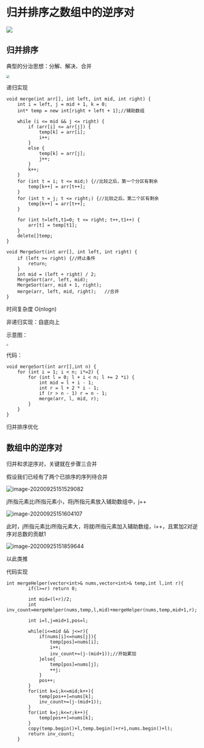# 归并排序之数组中的逆序对

![](C:\Users\guoni\AppData\Roaming\Typora\typora-user-images\image-20200925104347933.png)

## 归并排序

典型的分治思想：分解、解决、合并

<img src="C:\Users\guoni\AppData\Roaming\Typora\typora-user-images\image-20200925110918517.png" style="zoom: 50%;" />

递归实现

```
void merge(int arr[], int left, int mid, int right) {
	int i = left, j = mid + 1, k = 0;
	int* temp = new int[right + left + 1];//辅助数组

	while (i <= mid && j <= right) {
		if (arr[i] <= arr[j]) {
			temp[k] = arr[i];
			i++;
		}
		else {
			temp[k] = arr[j];
			j++;
		}
		k++;
	}
	for (int t = i; t <= mid;) {//比较之后，第一个分区有剩余
		temp[k++] = arr[t++];
	}
	for (int t = j; t <= right;) {//比较之后，第二个区有剩余
		temp[k++] = arr[t++];
	}

	for (int t=left,t1=0; t <= right; t++,t1++) {
		arr[t] = temp[t1];
	}
	delete[]temp;
}

void MergeSort(int arr[], int left, int right) {
	if (left >= right) {//终止条件
		return;
	}
	int mid = (left + right) / 2;
	MergeSort(arr, left, mid);
	MergeSort(arr, mid + 1, right);
	merge(arr, left, mid, right);	//合并
}
```

时间复杂度 O(nlogn)

非递归实现：自底向上

示意图：

<img src="C:\Users\guoni\AppData\Roaming\Typora\typora-user-images\image-20200925120826196.png" style="zoom:33%;" />

代码：

```
void mergeSort(int arr[],int n) {
	for (int i = 1; i < n; i*=2) {
		for (int l = 0; l + i < n; l += 2 *i) {
			int mid = l + i - 1;
			int r = l + 2 * i - 1;
			if (r > n - 1) r = n - 1;
			merge(arr, l, mid, r);
		}
	}
}
```

归并排序优化



## 数组中的逆序对

归并和求逆序对，关键就在步骤三合并

假设我们已经有了两个已排序的序列待合并

![image-20200925151529082](C:\Users\guoni\AppData\Roaming\Typora\typora-user-images\image-20200925151529082.png)

j所指元素比i所指元素小，将j所指元素放入辅助数组中，j++

![image-20200925151604107](C:\Users\guoni\AppData\Roaming\Typora\typora-user-images\image-20200925151604107.png)

此时，j所指元素比i所指元素大，将就i所指元素加入辅助数组，i++，且累加2对逆序对总数的贡献1

![image-20200925151859644](C:\Users\guoni\AppData\Roaming\Typora\typora-user-images\image-20200925151859644.png)

以此类推

代码实现

```
int mergeHelper(vector<int>& nums,vector<int>& temp,int l,int r){
        if(l>=r) return 0;

        int mid=(l+r)/2;
        int inv_count=mergeHelper(nums,temp,l,mid)+mergeHelper(nums,temp,mid+1,r);

        int i=l,j=mid+1,pos=l;

        while(i<=mid && j<=r){
            if(nums[i]<=nums[j]){
                temp[pos]=nums[i];
                i++;
                inv_count+=(j-(mid+1));//开始累加
            }else{
                temp[pos]=nums[j];
                ++j;
            }
            pos++;
        }
        for(int k=i;k<=mid;k++){
            temp[pos++]=nums[k];
            inv_count+=(j-(mid+1));
        }
        for(int k=j;k<=r;k++){
            temp[pos++]=nums[k];
        }
        copy(temp.begin()+l,temp.begin()+r+1,nums.begin()+l);
        return inv_count;
    }
```

